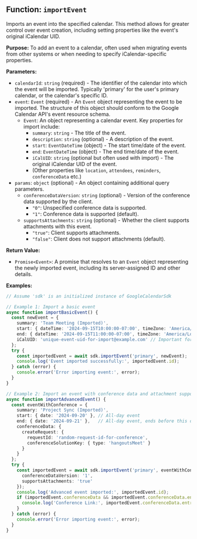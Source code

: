 ## Function: `importEvent`

Imports an event into the specified calendar. This method allows for greater control over event creation, including setting properties like the event's original iCalendar UID.

**Purpose:**
To add an event to a calendar, often used when migrating events from other systems or when needing to specify iCalendar-specific properties.

**Parameters:**
- `calendarId`: `string` (required) - The identifier of the calendar into which the event will be imported. Typically 'primary' for the user's primary calendar, or the calendar's specific ID.
- `event`: `Event` (required) - An `Event` object representing the event to be imported. The structure of this object should conform to the Google Calendar API's event resource schema.
  - `Event`: An object representing a calendar event. Key properties for import include:
    - `summary`: `string` - The title of the event.
    - `description`: `string` (optional) - A description of the event.
    - `start`: `EventDateTime` (object) - The start time/date of the event.
    - `end`: `EventDateTime` (object) - The end time/date of the event.
    - `iCalUID`: `string` (optional but often used with import) - The original iCalendar UID of the event.
    - (Other properties like `location`, `attendees`, `reminders`, `conferenceData` etc.)
- `params`: `object` (optional) - An object containing additional query parameters.
  - `conferenceDataVersion`: `string` (optional) - Version of the conference data supported by the client. 
    - `"0"`: Unspecified conference data is supported.
    - `"1"`: Conference data is supported (default).
  - `supportsAttachments`: `string` (optional) - Whether the client supports attachments with this event. 
    - `"true"`: Client supports attachments.
    - `"false"`: Client does not support attachments (default).

**Return Value:**
- `Promise<Event>`: A promise that resolves to an `Event` object representing the newly imported event, including its server-assigned ID and other details.

**Examples:**
```typescript
// Assume 'sdk' is an initialized instance of GoogleCalendarSdk

// Example 1: Import a basic event
async function importBasicEvent() {
  const newEvent = {
    summary: 'Team Meeting (Imported)',
    start: { dateTime: '2024-09-15T10:00:00-07:00', timeZone: 'America/Los_Angeles' },
    end: { dateTime: '2024-09-15T11:00:00-07:00', timeZone: 'America/Los_Angeles' },
    iCalUID: 'unique-event-uid-for-import@example.com' // Important for idempotent imports
  };
  try {
    const importedEvent = await sdk.importEvent('primary', newEvent);
    console.log('Event imported successfully:', importedEvent.id);
  } catch (error) {
    console.error('Error importing event:', error);
  }
}

// Example 2: Import an event with conference data and attachment support indicated
async function importAdvancedEvent() {
  const eventWithConference = {
    summary: 'Project Sync (Imported)',
    start: { date: '2024-09-20' }, // All-day event
    end: { date: '2024-09-21' },   // All-day event, ends before this date
    conferenceData: {
      createRequest: {
        requestId: 'random-request-id-for-conference',
        conferenceSolutionKey: { type: 'hangoutsMeet' }
      }
    }
  };
  try {
    const importedEvent = await sdk.importEvent('primary', eventWithConference, {
      conferenceDataVersion: '1',
      supportsAttachments: 'true'
    });
    console.log('Advanced event imported:', importedEvent.id);
    if (importedEvent.conferenceData && importedEvent.conferenceData.entryPoints) {
      console.log('Conference Link:', importedEvent.conferenceData.entryPoints[0].uri);
    }
  } catch (error) {
    console.error('Error importing event:', error);
  }
}
```
